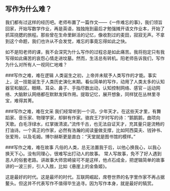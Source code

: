 ## 写作为什么难？

   我们都有过这样的经历吧。老师布置了一篇作文——《一件难忘的事》，我们领旨回家，开始写数学作业，再是英语，独独拖到最后才勉强摊开语文作业本，开始了抓耳挠腮的旅程。那些曾在生命里鲜活的记忆，像收割过的麦田，寂寂无声。不拿到这个命题，我们也许从不会发觉，难忘的事竟忘得如此之快。
   
   如不是阳老师的课，我不会深究为什么写作的过程总是如此痛苦。我将抱定只有我写得如此痛苦的哀怨心情走进坟墓。然而，生活总有转机。阳老师告诉我们，写作为什么对所有人一视同仁地难？
   
###写作之难，难在逻辑
   人类诞生之初，上帝并未赋予人类写作的才能。事实上，这一技能诞生于人类历史演化末期。看似简单的写作，动用了人类太多的认知器官和脑区。眼睛、耳朵、鼻子、手指尽数出动，认知控制网络、感官－运动网络、大脑默认网络都在默默发挥作用。提取记忆，展开想象，同样犹在丛林里寻宝，难得其菁。

###写作之难，难在文采
   我们经常听到一个词，少年天才。在这些天才里，有舞蹈家、音乐家、物理学家，却鲜有作家。骆宾王7岁时写的诗：“鹅鹅鹅，曲项向天歌。白毛浮绿水，红掌拨清波。”流传千古，也无法自证天才，充其量只是流畅的打油诗。一个真正的作家，必然有浩瀚的阅读量做支撑，比如阿西莫夫、钱钟书、张爱玲，以及毛姆。博尔赫斯更是直白：“天堂就是图书馆的模样。”

###写作之难，难在故事
   凡俗的人类，总无法置我于后，以他心换我心，以我心换天下心。没有同理心，很难写出打动人的故事。
常人写故事，免不了好人遇到恶人的俗套老路。讲故事大师宫崎骏可不是这样，他点石成金，把逻辑简单的故事讲的一波三折，引人入胜，比如《悬崖上的金鱼姬》。

   这是最好的时代。这是最坏的时代。互联网崛起，席卷世界的名字里作家不再占据鳌头。但这并不代表写作不值得毕生追寻。因为写作本身，就是最好的犒赏。


